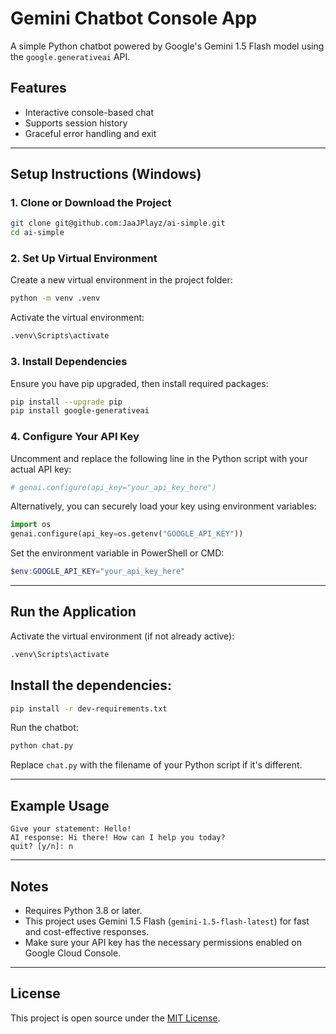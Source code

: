 
# Gemini Chatbot Console App

A simple Python chatbot powered by Google's Gemini 1.5 Flash model using the `google.generativeai` API.

## Features

- Interactive console-based chat
- Supports session history
- Graceful error handling and exit

---

## Setup Instructions (Windows)

### 1. Clone or Download the Project

```bash
git clone git@github.com:JaaJPlayz/ai-simple.git
cd ai-simple
```

### 2. Set Up Virtual Environment

Create a new virtual environment in the project folder:

```bash
python -m venv .venv
```

Activate the virtual environment:

```bash
.venv\Scripts\activate
```

### 3. Install Dependencies

Ensure you have pip upgraded, then install required packages:

```bash
pip install --upgrade pip
pip install google-generativeai
```

### 4. Configure Your API Key

Uncomment and replace the following line in the Python script with your actual API key:

```python
# genai.configure(api_key="your_api_key_here")
```

Alternatively, you can securely load your key using environment variables:

```python
import os
genai.configure(api_key=os.getenv("GOOGLE_API_KEY"))
```

Set the environment variable in PowerShell or CMD:

```powershell
$env:GOOGLE_API_KEY="your_api_key_here"
```

---

## Run the Application

Activate the virtual environment (if not already active):

```bash
.venv\Scripts\activate
```

## Install the dependencies:

```bash
pip install -r dev-requirements.txt
```

Run the chatbot:

```bash
python chat.py
```

Replace `chat.py` with the filename of your Python script if it's different.

---

## Example Usage

```
Give your statement: Hello!
AI response: Hi there! How can I help you today?
quit? [y/n]: n
```

---

## Notes

* Requires Python 3.8 or later.
* This project uses Gemini 1.5 Flash (`gemini-1.5-flash-latest`) for fast and cost-effective responses.
* Make sure your API key has the necessary permissions enabled on Google Cloud Console.

---

## License

This project is open source under the [MIT License](LICENSE).

```
